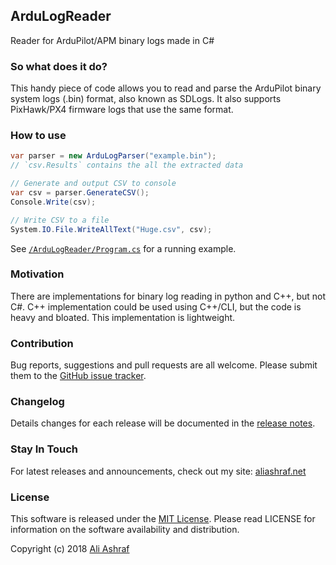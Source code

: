 ## ArduLogReader

Reader for ArduPilot/APM binary logs made in C#

### So what does it do?

This handy piece of code allows you to read and parse the ArduPilot binary system logs (.bin) format, also known as SDLogs. It also supports PixHawk/PX4 firmware logs that use the same format.

### How to use

```C#
var parser = new ArduLogParser("example.bin");
// `csv.Results` contains the all the extracted data

// Generate and output CSV to console
var csv = parser.GenerateCSV();
Console.Write(csv);

// Write CSV to a file
System.IO.File.WriteAllText("Huge.csv", csv);
```

See [`/ArduLogReader/Program.cs`](https://github.com/AliFlux/ArduLogReader/Program.cs) for a running example.

### Motivation

There are implementations for binary log reading in python and C++, but not C#. C++ implementation could be used using C++/CLI, but the code is heavy and bloated. This implementation is lightweight.

### Contribution

Bug reports, suggestions and pull requests are all welcome. Please submit them to the [GitHub issue tracker](https://github.com/AliFlux/ArduLogReader/issues).

### Changelog

Details changes for each release will be documented in the [release notes](https://github.com/AliFlux/ArduLogReader/releases).

### Stay In Touch

For latest releases and announcements, check out my site: [aliashraf.net](http://aliashraf.net)

### License

This software is released under the [MIT License](LICENSE). Please read LICENSE for information on the
software availability and distribution.

Copyright (c) 2018 [Ali Ashraf](http://aliashraf.net)